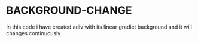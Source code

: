 # BACKGROUND-CHANGE
In this code i have created adiv with its linear gradiet background and it will changes continuously
